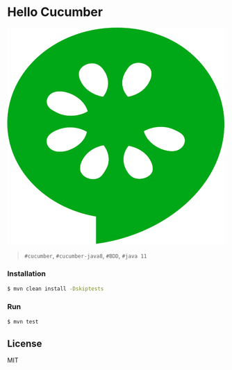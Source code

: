 # Hello Cucumber

<img src="./cucumber.svg" alt="logo" width="500" height="500">

> `#cucumber`, `#cucumber-java8`, `#BDD`, `#java 11`

### Installation
```sh
$ mvn clean install -Dskiptests
```

### Run
```sh
$ mvn test
```

License
----

MIT
